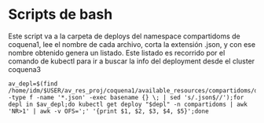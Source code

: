 # Scripts de bash

Este script va a la carpeta de deploys del namespace compartidoms de coquena1, 
lee el nombre de cada archivo, corta la extensión .json, y con ese nombre obtenido
genera un listado. Este listado es recorrido por el comando de kubectl para ir a buscar
la info del  deployment desde el cluster coquena3

```
av_depl=$(find /home/idm/$USER/av_res_proj/coquena1/available_resources/compartidoms/deploy -type f -name '*.json' -exec basename {} \; | sed 's/.json$//');for depl in $av_depl;do kubectl get deploy "$depl" -n compartidoms | awk 'NR>1' | awk -v OFS=';' '{print $1, $2, $3, $4, $5}';done
```
